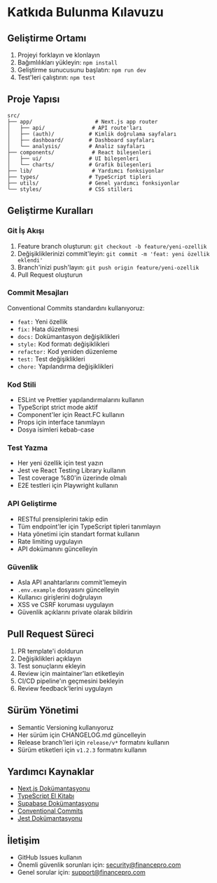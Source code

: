# Katkıda Bulunma Kılavuzu

## Geliştirme Ortamı

1. Projeyi forklayın ve klonlayın
2. Bağımlılıkları yükleyin: `npm install`
3. Geliştirme sunucusunu başlatın: `npm run dev`
4. Test'leri çalıştırın: `npm test`

## Proje Yapısı

```
src/
├── app/                    # Next.js app router
│   ├── api/               # API route'ları
│   ├── (auth)/           # Kimlik doğrulama sayfaları
│   ├── dashboard/        # Dashboard sayfaları
│   └── analysis/         # Analiz sayfaları
├── components/            # React bileşenleri
│   ├── ui/               # UI bileşenleri
│   └── charts/           # Grafik bileşenleri
├── lib/                   # Yardımcı fonksiyonlar
├── types/                # TypeScript tipleri
├── utils/                # Genel yardımcı fonksiyonlar
└── styles/               # CSS stilleri
```

## Geliştirme Kuralları

### Git İş Akışı

1. Feature branch oluşturun: `git checkout -b feature/yeni-ozellik`
2. Değişikliklerinizi commit'leyin: `git commit -m 'feat: yeni özellik eklendi'`
3. Branch'inizi push'layın: `git push origin feature/yeni-ozellik`
4. Pull Request oluşturun

### Commit Mesajları

Conventional Commits standardını kullanıyoruz:

- `feat:` Yeni özellik
- `fix:` Hata düzeltmesi
- `docs:` Dokümantasyon değişiklikleri
- `style:` Kod formatı değişiklikleri
- `refactor:` Kod yeniden düzenleme
- `test:` Test değişiklikleri
- `chore:` Yapılandırma değişiklikleri

### Kod Stili

- ESLint ve Prettier yapılandırmalarını kullanın
- TypeScript strict mode aktif
- Component'ler için React.FC kullanın
- Props için interface tanımlayın
- Dosya isimleri kebab-case

### Test Yazma

- Her yeni özellik için test yazın
- Jest ve React Testing Library kullanın
- Test coverage %80'in üzerinde olmalı
- E2E testleri için Playwright kullanın

### API Geliştirme

- RESTful prensiplerini takip edin
- Tüm endpoint'ler için TypeScript tipleri tanımlayın
- Hata yönetimi için standart format kullanın
- Rate limiting uygulayın
- API dokümanını güncelleyin

### Güvenlik

- Asla API anahtarlarını commit'lemeyin
- `.env.example` dosyasını güncelleyin
- Kullanıcı girişlerini doğrulayın
- XSS ve CSRF koruması uygulayın
- Güvenlik açıklarını private olarak bildirin

## Pull Request Süreci

1. PR template'i doldurun
2. Değişiklikleri açıklayın
3. Test sonuçlarını ekleyin
4. Review için maintainer'ları etiketleyin
5. CI/CD pipeline'ın geçmesini bekleyin
6. Review feedback'lerini uygulayın

## Sürüm Yönetimi

- Semantic Versioning kullanıyoruz
- Her sürüm için CHANGELOG.md güncelleyin
- Release branch'leri için `release/v*` formatını kullanın
- Sürüm etiketleri için `v1.2.3` formatını kullanın

## Yardımcı Kaynaklar

- [Next.js Dokümantasyonu](https://nextjs.org/docs)
- [TypeScript El Kitabı](https://www.typescriptlang.org/docs)
- [Supabase Dokümantasyonu](https://supabase.io/docs)
- [Conventional Commits](https://www.conventionalcommits.org)
- [Jest Dokümantasyonu](https://jestjs.io/docs)

## İletişim

- GitHub Issues kullanın
- Önemli güvenlik sorunları için: security@financepro.com
- Genel sorular için: support@financepro.com 